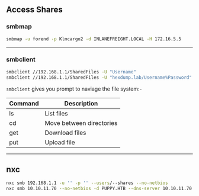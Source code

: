 
## Access Shares

### smbmap
```sh
smbmap -u forend -p Klmcargo2 -d INLANEFREIGHT.LOCAL -H 172.16.5.5
```


---

### smbclient
```sh
smbclient //192.168.1.1/SharedFiles -U "Username"
smbclient //192.168.1.1/SharedFiles -U "hexdump.lab/Username%Password"
```

`smbclient` gives you prompt to naviage the file system:-

| Command | Description              |
| ------- | ------------------------ |
| ls      | List files               |
| cd      | Move between directories |
| get     | Download files           |
| put     | Upload file              |

---

## nxc

```sh
nxc smb 192.168.1.1 -u '' -p '' --users/--shares --no-netbios
nxc smb 10.10.11.70 --no-netbios -d PUPPY.HTB --dns-server 10.10.11.70 -u 'levi.james' -p 'KingofAkron2025!' --shares
```